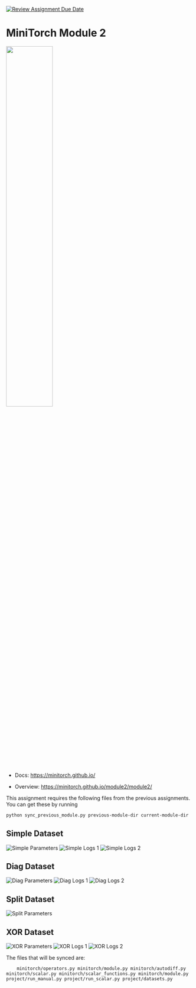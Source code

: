 [![Review Assignment Due Date](https://classroom.github.com/assets/deadline-readme-button-22041afd0340ce965d47ae6ef1cefeee28c7c493a6346c4f15d667ab976d596c.svg)](https://classroom.github.com/a/YFgwt0yY)
# MiniTorch Module 2

<img src="https://minitorch.github.io/minitorch.svg" width="50%">


* Docs: https://minitorch.github.io/

* Overview: https://minitorch.github.io/module2/module2/

This assignment requires the following files from the previous assignments. You can get these by running

```bash
python sync_previous_module.py previous-module-dir current-module-dir
```
## Simple Dataset
![Simple Parameters](Images/Simple_ss.png)
![Simple Logs 1](Images/Simple_logs_1.png)
![Simple Logs 2](Images/Simple_logs_2.png)

## Diag Dataset
![Diag Parameters](Images/Diag_ss.png)
![Diag Logs 1](Images/Diag_logs_1.png)
![Diag Logs 2](Images/Diag_logs_2.png)


## Split Dataset
![Split Parameters](Images/Split_SS.png)


## XOR Dataset
![XOR Parameters](Images/Xor_SS.png)
![XOR Logs 1](Images/Xor_Logs_1.png)
![XOR Logs 2](Images/Xor_Logs_2.png)

The files that will be synced are:

        minitorch/operators.py minitorch/module.py minitorch/autodiff.py minitorch/scalar.py minitorch/scalar_functions.py minitorch/module.py project/run_manual.py project/run_scalar.py project/datasets.py